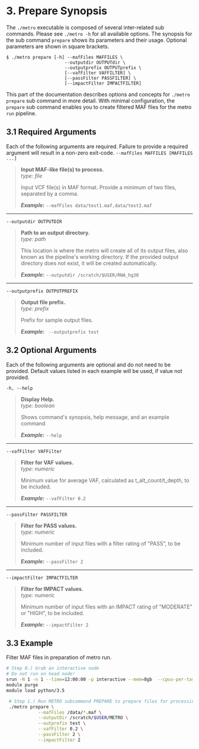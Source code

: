 # 3. Prepare Synopsis
The `./metro` executable is composed of several inter-related sub commands. Please see `./metro -h` for all available options. The synopsis for the sub command `prepare` shows its parameters and their usage. Optional parameters are shown in square brackets.

```
$ ./metro prepare [-h] --mafFiles MAFFILES \
                      --outputdir OUTPUTdir \
                      --outputprefix OUTPUTprefix \
                      [--vafFilter VAFFILTER] \
                      [--passFilter PASSFILTER] \
                      [--impactFilter IMPACTFILTER]
```

This part of the documentation describes options and concepts for `./metro prepare` sub command in more detail. With minimal configuration, the `prepare` sub command enables you to create filtered MAF files for the metro `run` pipeline.

## 3.1 Required Arguments
Each of the following arguments are required. Failure to provide a required argument will result in a non-zero exit-code.
`--mafFiles MAFFILES [MAFFILES ...]`  
> **Input MAF-like file(s) to process.**  
> *type: file*  
> 
> Input VCF file(s) in MAF format. Provide a minimum of two files, separated by a comma.
> 
> ***Example:*** 
> `--mafFiles data/test1.maf,data/test2.maf`
---  
  `--outputdir OUTPUTDIR`
> **Path to an output directory.**   
> *type: path*
>   
> This location is where the metro will create all of its output files, also known as the pipeline's working directory. If the provided output directory does not exist, it will be created automatically.
> 
> ***Example:*** 
> `--outputdir /scratch/$USER/RNA_hg38`
---  
  `--outputprefix OUTPUTPREFIX`
> **Output file prefix.**   
> *type: prefix*
>   
> Prefix for sample output files.
> 
> ***Example:*** 
> ` --outputprefix test`

## 3.2 Optional Arguments
Each of the following arguments are optional and do not need to be provided. Default values listed in each example will be used, if value not provided.

  `-h, --help`            
> **Display Help.**  
> *type: boolean*
> 
> Shows command's synopsis, help message, and an example command
> 
> ***Example:*** 
> `--help`
---  
  `--vafFilter VAFFilter`
> **Filter for VAF values.**   
> *type: numeric*
>   
> Minimum value for average VAF, calculated as t_alt_count/t_depth, to be included.
> 
> ***Example:*** 
> `--vafFilter 0.2`
---
  `--passFilter PASSFILTER`
> **Filter for PASS values.**   
> *type: numeric*
>   
> Minimum number of input files with a filter rating of "PASS", to be included.
> 
> ***Example:*** 
> `--passFilter 2`
---
  `--impactFilter IMPACTFILTER`
> **Filter for IMPACT values.**   
> *type: numeric*
>   
> Minimum number of input files with an IMPACT rating of "MODERATE" or "HIGH", to be included.
> 
> ***Example:*** 
> `--impactFilter 2`

## 3.3 Example
Filter MAF files in preparation of metro run.

```bash 
# Step 0.) Grab an interactive node
# Do not run on head node!
srun -N 1 -n 1 --time=12:00:00 -p interactive --mem=8gb  --cpus-per-task=4 --pty bash
module purge
module load python/3.5

 # Step 1.) Run METRO subcommand PREPARE to prepare files for processing
 ./metro prepare \
            --mafFiles /data/*.maf \
            --outputDir /scratch/$USER/METRO \
            --outprefix test \
            --vafFilter 0.2 \
            --passFilter 2 \
            --impactFilter 2
```
